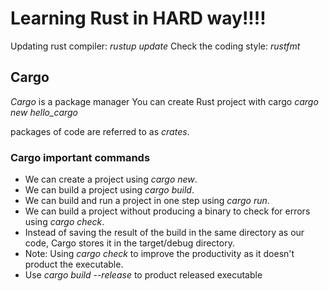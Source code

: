 # Learning Rust in HARD way!!!!

Updating rust compiler: *rustup update*
Check the coding style: *rustfmt*

## Cargo
*Cargo* is a package manager
You can create Rust project with cargo
*cargo new hello_cargo*

packages of code are referred to as *crates*.

### Cargo important commands
* We can create a project using *cargo new*.
* We can build a project using *cargo build*.
* We can build and run a project in one step using *cargo run*.
* We can build a project without producing a binary to check for errors using *cargo check*.
 * Instead of saving the result of the build in the same directory as our code, Cargo stores it in the target/debug directory.
 * Note: Using *cargo check* to improve the productivity as it doesn't product the executable.
* Use *cargo build --release* to product released executable

